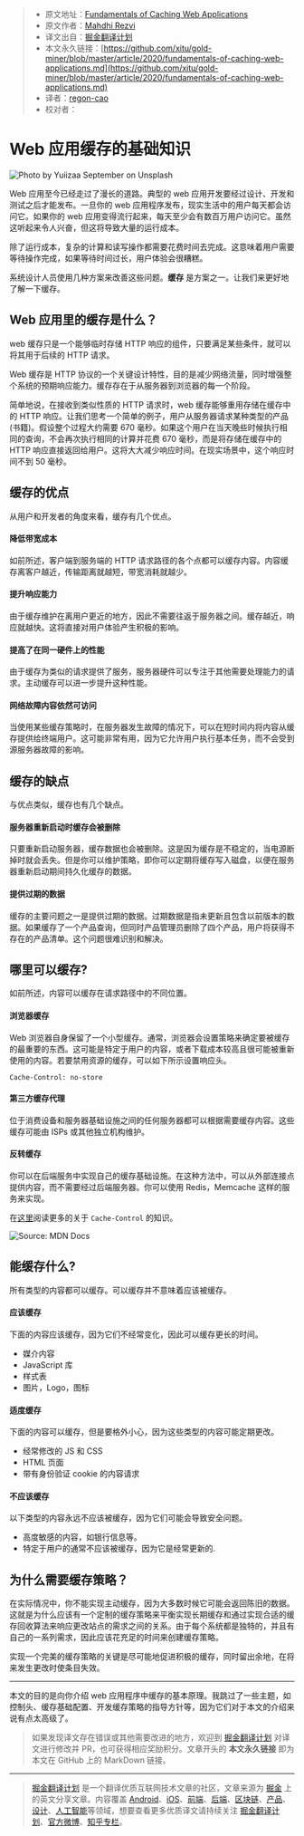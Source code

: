 > - 原文地址：[Fundamentals of Caching Web Applications](https://blog.bitsrc.io/fundamentals-of-caching-web-applications-a215c4333cbb)
> - 原文作者：[Mahdhi Rezvi](https://medium.com/@mahdhirezvi)
> - 译文出自：[掘金翻译计划](https://github.com/xitu/gold-miner)
> - 本文永久链接：[https://github.com/xitu/gold-miner/blob/master/article/2020/fundamentals-of-caching-web-applications.md](https://github.com/xitu/gold-miner/blob/master/article/2020/fundamentals-of-caching-web-applications.md)
> - 译者：[regon-cao](https://github.com/regon-cao)
> - 校对者：

# Web 应用缓存的基础知识

![Photo by [Yuiizaa September](https://unsplash.com/@yuiizaa?utm_source=medium&utm_medium=referral) on [Unsplash](https://unsplash.com?utm_source=medium&utm_medium=referral)](https://cdn-images-1.medium.com/max/9458/0*0OwYJoWVEwP_rPjk)

Web 应用至今已经走过了漫长的道路。典型的 web 应用开发要经过设计、开发和测试之后才能发布。一旦你的 web 应用程序发布，现实生活中的用户每天都会访问它。如果你的 web 应用变得流行起来，每天至少会有数百万用户访问它。虽然这听起来令人兴奋，但这将导致大量的运行成本。

除了运行成本，复杂的计算和读写操作都需要花费时间去完成。这意味着用户需要等待操作完成，如果等待时间过长，用户体验会很糟糕。

系统设计人员使用几种方案来改善这些问题。**缓存** 是方案之一。让我们来更好地了解一下缓存。

## Web 应用里的缓存是什么？

web 缓存只是一个能够临时存储 HTTP 响应的组件，只要满足某些条件，就可以将其用于后续的 HTTP 请求。

Web 缓存是 HTTP 协议的一个关键设计特性，目的是减少网络流量，同时增强整个系统的预期响应能力。缓存存在于从服务器到浏览器的每一个阶段。

简单地说，在接收到类似性质的 HTTP 请求时，web 缓存能够重用存储在缓存中的 HTTP 响应。让我们思考一个简单的例子，用户从服务器请求某种类型的产品(书籍)。假设整个过程大约需要 670 毫秒。如果这个用户在当天晚些时候执行相同的查询，不会再次执行相同的计算并花费 670 毫秒，而是将存储在缓存中的 HTTP 响应直接返回给用户。这将大大减少响应时间。在现实场景中，这个响应时间不到 50 毫秒。

## 缓存的优点

从用户和开发者的角度来看，缓存有几个优点。

#### 降低带宽成本

如前所述，客户端到服务端的 HTTP 请求路径的各个点都可以缓存内容。内容缓存离客户越近，传输距离就越短，带宽消耗就越少。

#### 提升响应能力

由于缓存维护在离用户更近的地方，因此不需要往返于服务器之间。缓存越近，响应就越快。这将直接对用户体验产生积极的影响。

#### 提高了在同一硬件上的性能

由于缓存为类似的请求提供了服务，服务器硬件可以专注于其他需要处理能力的请求。主动缓存可以进一步提升这种性能。

#### 网络故障内容依然可访问

当使用某些缓存策略时，在服务器发生故障的情况下，可以在短时间内将内容从缓存提供给终端用户。这可能非常有用，因为它允许用户执行基本任务，而不会受到源服务器故障的影响。

## 缓存的缺点

与优点类似，缓存也有几个缺点。

#### 服务器重新启动时缓存会被删除

只要重新启动服务器，缓存数据也会被删除。这是因为缓存是不稳定的，当电源断掉时就会丢失。但是你可以维护策略，即你可以定期将缓存写入磁盘，以便在服务器重新启动期间持久化缓存的数据。

#### 提供过期的数据

缓存的主要问题之一是提供过期的数据。过期数据是指未更新且包含以前版本的数据。如果缓存了一个产品查询，但同时产品管理员删除了四个产品，用户将获得不存在的产品清单。这个问题很难识别和解决。

## 哪里可以缓存?

如前所述，内容可以缓存在请求路径中的不同位置。

#### 浏览器缓存

Web 浏览器自身保留了一个小型缓存。通常，浏览器会设置策略来确定要被缓存的最重要的东西。这可能是特定于用户的内容，或者下载成本较高且很可能被重新使用的内容。若要禁用资源的缓存，可以如下所示设置响应头。

```
Cache-Control: no-store
```

#### 第三方缓存代理

位于消费设备和服务器基础设施之间的任何服务器都可以根据需要缓存内容。这些缓存可能由 ISPs 或其他独立机构维护。

#### 反转缓存

你可以在后端服务中实现自己的缓存基础设施。在这种方法中，可以从外部连接点提供内容，而不需要经过后端服务器。你可以使用 Redis，Memcache 这样的服务来实现。

在[这里](https://developer.mozilla.org/en-US/docs/Web/HTTP/Caching#Controlling%20caching)阅读更多的关于 `Cache-Control` 的知识。

![Source: [MDN Docs](https://developer.mozilla.org/en-US/docs/Web/HTTP/Caching)](https://cdn-images-1.medium.com/max/2000/0*QaYpasQXpfIKwiTV.png)

## 能缓存什么?

所有类型的内容都可以缓存。可以缓存并不意味着应该被缓存。

#### 应该缓存

下面的内容应该缓存，因为它们不经常变化，因此可以缓存更长的时间。

- 媒介内容
- JavaScript 库
- 样式表
- 图片，Logo，图标

#### 适度缓存

下面的内容可以缓存，但是要格外小心，因为这些类型的内容可能定期更改。

- 经常修改的 JS 和 CSS
- HTML 页面
- 带有身份验证 cookie 的内容请求

#### 不应该缓存

以下类型的内容永远不应该被缓存，因为它们可能会导致安全问题。

- 高度敏感的内容，如银行信息等。
- 特定于用户的通常不应该被缓存，因为它是经常更新的.

## 为什么需要缓存策略？

在实际情况中，你不能实现主动缓存，因为大多数时候它可能会返回陈旧的数据。这就是为什么应该有一个定制的缓存策略来平衡实现长期缓存和通过实现合适的缓存回收算法来响应更改站点的需求之间的关系。由于每个系统都是独特的，并且有自己的一系列需求，因此应该花充足的时间来创建缓存策略。

实现一个完美的缓存策略的关键是尽可能地促进积极的缓存，同时留出余地，在将来发生更改时使条目失效。

---

本文的目的是向你介绍 web 应用程序中缓存的基本原理。我跳过了一些主题，如控制头、缓存基础配置、开发缓存策略的指导方针等，因为它们对于本文的介绍来说有点太高级了。

> 如果发现译文存在错误或其他需要改进的地方，欢迎到 [掘金翻译计划](https://github.com/xitu/gold-miner) 对译文进行修改并 PR，也可获得相应奖励积分。文章开头的 **本文永久链接** 即为本文在 GitHub 上的 MarkDown 链接。

---

> [掘金翻译计划](https://github.com/xitu/gold-miner) 是一个翻译优质互联网技术文章的社区，文章来源为 [掘金](https://juejin.im) 上的英文分享文章。内容覆盖 [Android](https://github.com/xitu/gold-miner#android)、[iOS](https://github.com/xitu/gold-miner#ios)、[前端](https://github.com/xitu/gold-miner#前端)、[后端](https://github.com/xitu/gold-miner#后端)、[区块链](https://github.com/xitu/gold-miner#区块链)、[产品](https://github.com/xitu/gold-miner#产品)、[设计](https://github.com/xitu/gold-miner#设计)、[人工智能](https://github.com/xitu/gold-miner#人工智能)等领域，想要查看更多优质译文请持续关注 [掘金翻译计划](https://github.com/xitu/gold-miner)、[官方微博](http://weibo.com/juejinfanyi)、[知乎专栏](https://zhuanlan.zhihu.com/juejinfanyi)。
